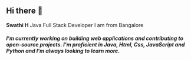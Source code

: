 ## Hi there 👋


**Swathi H**  Java Full Stack Developer 
I am from Bangalore
<h5>I'm currently working on building web applications and contributing to open-source projects. I'm proficient in Java, Html, Css, JavaScript and Python and I'm always looking to learn more. </h5>

<!-- Here are some ideas to get you started:

- 🔭 I’m currently working on ...
- 🌱 I’m currently learning ...
- 👯 I’m looking to collaborate on ...
- 🤔 I’m looking for help with ...
- 💬 Ask me about ...
- 📫 How to reach me: ...
- 😄 Pronouns: ...
- ⚡ Fun fact: ...
 -->
